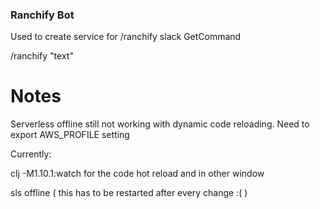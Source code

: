 ### Ranchify Bot ###
Used to create service for /ranchify slack GetCommand

/ranchify "text"

# Notes #
Serverless offline still not working with dynamic code reloading.
Need to export AWS_PROFILE setting

Currently:

clj -M1.10.1:watch for the code hot reload and in other window

sls offline ( this has to be restarted after every change :( )
